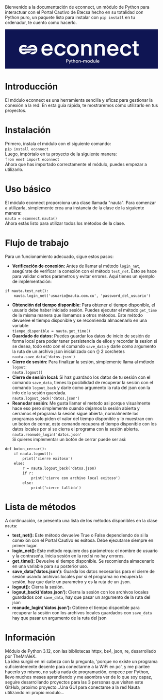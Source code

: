 Bienvenido a la documentación de econnect, un módulo de Python para interactuar con el Portal Cautivo de Etecsa hecho en su totalidad con Python puro, un paquete listo para instalar con `pip install` en tu ordenador, te cuento como hacerlo.

![](https://github.com/TheMrAleX/econnect/blob/main/logo.jpeg?raw=true)

# Introducción
El módulo econnect es una herramienta sencilla y eficaz para gestionar la conexión a la red. En esta guía rápida, te mostraremos cómo utilizarlo en tus proyectos.
# Instalación
Primero, instala el módulo con el siguiente comando:<br>
`pip install econnect`<br>
Luego, impórtalo en tu proyecto de la siguiente manera:<br>
`from enet import econnect`<br>
Ahora que has importado correctamente el módulo, puedes empezar a utilizarlo.
# Uso básico
El módulo econnect proporciona una clase llamada "nauta". Para comenzar a utilizarla, simplemente crea una instancia de la clase de la siguiente manera:<br>
`nauta = econnect.nauta()`<br>
Ahora estás listo para utilizar todos los métodos de la clase.
# Flujo de trabajo
Para un funcionamiento adecuado, sigue estos pasos:<br>
- **Verificación de conexión:** Antes de llamar al método `login_net`, asegúrate de verificar la conexión con el método `test_net`. Esto se hace para validar ciertos parámetros y evitar errores. Aquí tienes un ejemplo de implementación: <br>
```
if nauta.test_net():
    nauta.login_net('usuario@nauta.com.cu', 'password_del_usuario')
```
- **Obtención del tiempo disponible:** Para obtener el tiempo disponible, el usuario debe haber iniciado sesión. Puedes ejecutar el método `get_time` de la misma manera que llamamos a otros métodos. Este método devuelve el tiempo disponible y se recomienda almacenarlo en una variable:<br>
`tiempo_disponible = nauta.get_time()`
- **Guardado de datos:** Puedes guardar los datos de inicio de sesión de forma local para poder tener persistencia de ellos y recordar la sesion si se desea, todo esto con el comando `save_data` y darle como argumento la ruta de un archivo json inicializado con {} 2 corchetes<br>`nauta.save_data('datos.json')`
- **Cierre de sesión:** Para finalizar la sesión, simplemente llama al método `logout`:<br>
`nauta.logout()`
- **Cierre de sesión local:** Si haz guardado los datos de tu sesión con el comando `save_data`, tienes la posibilidad de recuperar la sesión con el comando `logout_back` y darle como argumento la ruta del json con la info de la sesión guardada.<br>`nauta.logout_back('datos.json')`
- **Reanudar sesión:** Me gusta llamar el metodo asi porque visualmente hace eso pero simplemente cuando dejamos la sesión abierta y cerramos el programa la sesión sigue abierta, normalmente los programas solo piden el valor del tiempo disponible y lo muestran con un boton de cerrar, este comando recupera el tiempo disponible con los datos locales por si se cierra el programa con la sesión abierta.<br>`nauta.reanude_login('datos.json'`<br>Si quieres implementar un botón de cerrar puede ser asi:<br>
```
def boton_cerrar():
    if nauta.logout():
        print('cierre exitoso')
    else:
        r = nauta.logout_back('datos.json)
        if r:
            print('cierre con archivo local exitoso')
        else:
            print('cierre fallido')
```
# Lista de métodos
A continuación, se presenta una lista de los métodos disponibles en la clase `nauta`:
- **test_net():** Este método devuelve True o False dependiendo de si la conexión con el Portal Cautivo es exitosa. Debe ejecutarse siempre en primer lugar.
- **login_net():** Este método requiere dos parámetros: el nombre de usuario y la contraseña. Inicia sesión en la red si no hay errores.
- **get_time():** Devuelve el tiempo disponible. Se recomienda almacenarlo en una variable para su posterior uso.
- **save_data('datos.json'):** Guarda los datos necesarios para el cierre de sesión usando archivos locales por si el programa no recupera la sesión, hay que darle un parametro y es la ruta de un .json.
- **logout():** Cierra la sesión.
- **logout_back('datos.json'):** Cierra la sesión con los archivos locales guardados con `save_data`, hay que pasar un argumento de la ruta del json
- **reanude_login('datos.json'):** Obtiene el tiempo disponible para recuperar la sesión con los archivos locales guardados con `save_data` hay que pasar un argumento de la ruta del json

# Información
Módulo de Python 3.12, con las bibliotecas httpx, bs4, json, re, desarrollado por TheMrAleX.<br>La idea surgió en mi cabeza con la pregunta, 'porque no existe un programa suficientemente decente para conectarme a la WiFi en pc', y me plantee hacerlo yo mismo, no sabia nada de programación, empece por Python, llevo muchos meses aprendiendo y me asombra ver de lo que soy capaz, seguire desarrollando proyectos para las 3 personas que visiten este GitHub, proximo proyecto...Una GUI para conectarse a la red Nauta utilizando mi propio modulo...
